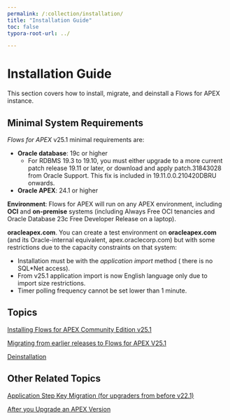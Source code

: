 ```yaml
---
permalink: /:collection/installation/
title: "Installation Guide"
toc: false
typora-root-url: ../

---
```


# Installation Guide

This section covers how to install, migrate, and deinstall a Flows for APEX instance.

## Minimal System Requirements

*Flows for APEX* v25.1 minimal requirements are:

- **Oracle database**: 19c or higher
  - For RDBMS 19.3 to 19.10, you must either upgrade to a more current patch release 19.11 or later, or download and apply patch.31843028 from Oracle Support. This fix is included in 19.11.0.0.210420DBRU onwards.
- **Oracle APEX**: 24.1 or higher

**Environment**:  Flows for APEX will run on any APEX environment, including **OCI** and **on-premise** systems (including Always Free OCI tenancies and Oracle Database 23c Free Developer Release on a laptop). 

**oracleapex.com**.  You can create a test environment on **oracleapex.com** (and its Oracle-internal equivalent, apex.oraclecorp.com) but with some restrictions due to the capacity constraints on that system:

- Installation must be with the *application import* method ( there is no SQL*Net access).
- From v25.1 application import is now English language only due to import size restrictions.
- Timer polling frequency cannot be set lower than 1 minute.

## Topics

[Installing Flows for APEX Community Edition v25.1](/{{page.collection}}/installation_251)

[Migrating from earlier releases to Flows for APEX V25.1](/{{page.collection}}/migration)

[Deinstallation](/{{page.collection}}/deinstallation)



## Other Related Topics

[Application Step Key Migration (for upgraders from before v22.1)]({{page.collection}}/application-step-key-migration)

[After you Upgrade an APEX Version]({{page.collection}}/apex-upgrade)
